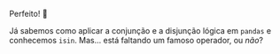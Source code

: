 Perfeito! :star_struck:

Já sabemos como aplicar a conjunção e a disjunção lógica em `pandas` e conhecemos `isin`. Mas... está faltando um famoso operador, ou _não_?
